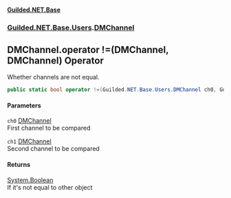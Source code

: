 #### [Guilded.NET.Base](Guilded_NET_Base.md 'Guilded.NET.Base')
### [Guilded.NET.Base.Users](Guilded_NET_Base.md#Guilded_NET_Base_Users 'Guilded.NET.Base.Users').[DMChannel](DMChannel.md 'Guilded.NET.Base.Users.DMChannel')
## DMChannel.operator !=(DMChannel, DMChannel) Operator
Whether channels are not equal.  
```csharp
public static bool operator !=(Guilded.NET.Base.Users.DMChannel ch0, Guilded.NET.Base.Users.DMChannel ch1);
```
#### Parameters
<a name='Guilded_NET_Base_Users_DMChannel_op_Inequality(Guilded_NET_Base_Users_DMChannel_Guilded_NET_Base_Users_DMChannel)_ch0'></a>
`ch0` [DMChannel](DMChannel.md 'Guilded.NET.Base.Users.DMChannel')  
First channel to be compared
  
<a name='Guilded_NET_Base_Users_DMChannel_op_Inequality(Guilded_NET_Base_Users_DMChannel_Guilded_NET_Base_Users_DMChannel)_ch1'></a>
`ch1` [DMChannel](DMChannel.md 'Guilded.NET.Base.Users.DMChannel')  
Second channel to be compared
  
#### Returns
[System.Boolean](https://docs.microsoft.com/en-us/dotnet/api/System.Boolean 'System.Boolean')  
If it's not equal to other object
